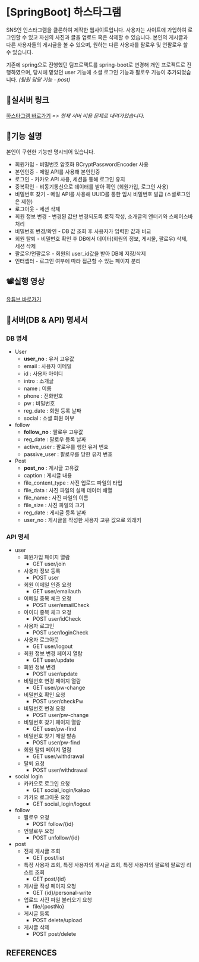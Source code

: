 # [SpringBoot] 하스타그램

SNS인 인스타그램을 클론하여 제작한 웹사이트입니다. 사용자는 사이트에 가입하여 로그인할 수 있고 자신의 사진과 글을 업로드 혹은 삭제할 수 있습니다. 본인의 게시글과 다른 사용자들의 게시글을 볼 수 있으며, 원하는 다른 사용자를 팔로우 및 언팔로우 할 수 있습니다.

기존에 spring으로 진행했던 팀프로젝트를 spring-boot로 변경해 개인 프로젝트로 진행하였으며, 당시에 맡았던 user 기능에 소셜 로그인 기능과 팔로우 기능이 추가되었습니다. *(팀원 담당 기능 - post)*




## 🔗실서버 링크

[하스타그램 바로가기](http://qec2-3-35-126-40.ap-northeast-2.compute.amazonaws.com:8080/server-down)  *=> 현재 서버 비용 문제로 내려가있습니다.*




## 📃기능 설명

본인이 구현한 기능만 명시되어 있습니다.

- 회원가입 - 비밀번호 암호화 BCryptPasswordEncoder 사용
- 본인인증 - 메일 API를 사용해 본인인증
- 로그인 - 카카오 API 사용, 세션을 통해 로그인 유지
- 중복확인 - 비동기통신으로 데이터를 받아 확인 (회원가입, 로그인 사용)
- 비밀번호 찾기 - 메일 API를 사용해 UUID를 통한 임시 비밀번호 발급 (소셜로그인은 제한)
- 로그아웃 - 세션 삭제
- 회원 정보 변경 - 변경된 값만 변경되도록 로직 작성, 소개글의 엔터키와 스페이스바 처리
- 비밀번호 변경/확인 - DB 값 조회 후 사용자가 입력한 값과 비교
- 회원 탈퇴 - 비밀번호 확인 후 DB에서 데이터(회원의 정보, 게시물, 팔로우) 삭제, 세션 삭제
- 팔로우/언팔로우 - 회원의 user_id값을 받아 DB에 저장/삭제
- 인터셉터 - 로그인 여부에 따라 접근할 수 있는 페이지 분리




## 📽실행 영상

[유튜브 바로가기](https://youtu.be/yvMG--1sgAU)




## 📡서버(DB & API) 명세서

### DB 명세

- User
  - **user_no** : 유저 고유값
  - email : 사용자 이메일
  - id : 사용자 아이디
  - intro : 소개글
  - name : 이름
  - phone : 전화번호
  - pw : 비밀번호
  - reg_date : 회원 등록 날짜
  - social : 소셜 회원 여부
- follow
  - **follow_no** : 팔로우 고유값
  - reg_date : 팔로우 등록 날짜
  - active_user : 팔로우를 행한 유저 번호
  - passive_user : 팔로우를 당한 유저 번호
- Post
  - **post_no** : 게시글 고유값
  - caption : 게시글 내용
  - file_content_type : 사진 업로드 파일의 타입
  - file_data : 사진 파일의 실제 데이터 배열
  - file_name : 사진 파일의 이름
  - file_size : 사진 파일의 크기
  - reg_date : 게시글 등록 날짜
  - user_no : 게시글을 작성한 사용자 고유 값으로 외래키

### API 명세

- user
  - 회원가입 페이지 열람
    - GET user/join
  - 사용자 정보 등록
    - POST user
  - 회원 이메일 인증 요청
    - GET user/emailauth
  - 이메일 중복 체크 요청
    - POST user/emailCheck
  - 아이디 중복 체크 요청
    - POST user/idCheck
  - 사용자 로그인
    - POST user/loginCheck
  - 사용자 로그아웃
    - GET user/logout
  - 회원 정보 변경 페이지 열람
    - GET user/update
  - 회원 정보 변경
    - POST user/update
  - 비밀번호 변경 페이지 열람
    - GET user/pw-change
  - 비밀번호 확인 요청
    - POST user/checkPw
  - 비밀번호 변경 요청
    - POST user/pw-change
  - 비밀번호 찾기 페이지 열람
    - GET user/pw-find
  - 비밀번호 찾기 메일 발송
    - POST user/pw-find
  - 회원 탈퇴 페이지 열람
    - GET user/withdrawal
  - 탈퇴 요청
    - POST user/withdrawal
- social login
  - 카카오로 로그인 요청
    - GET social_login/kakao
  - 카카오 로그아웃 요청
    - GET social_login/logout
- follow
  - 팔로우 요청
    - POST follow/{id}
  - 언팔로우 요청
    - POST unfollow/{id}
- post
  - 전체 게시글 조회
    - GET post/list
  - 특정 사용자 조회, 특정 사용자의 게시글 조회, 특정 사용자의 팔로워 팔로잉 리스트 조회
    - GET post/{id}
  - 게시글 작성 페이지 요청
    - GET {id}/personal-write
  - 업로드 사진 파일 불러오기 요청
    - file/{postNo}
  - 게시글 등록
    - POST delete/upload
  - 게시글 삭제
    - POST post/delete




## REFERENCES


